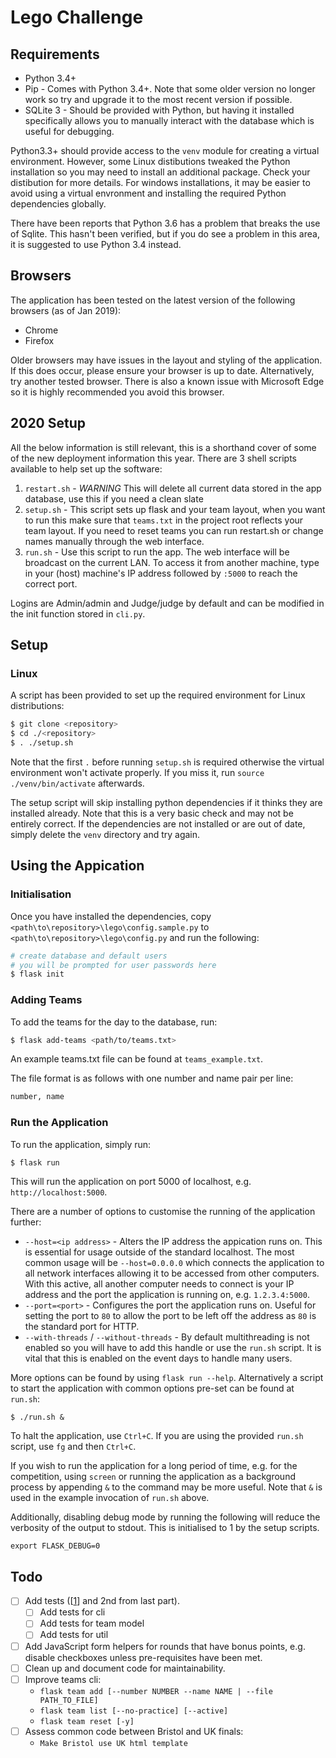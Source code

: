 # Lego Challenge
## Requirements
- Python 3.4+
- Pip - Comes with Python 3.4+. Note that some older version no longer work so try and upgrade it to the most recent version if possible.
- SQLite 3 - Should be provided with Python, but having it installed specifically allows you to manually interact with the database which is useful for debugging.

Python3.3+ should provide access to the `venv` module for creating a virtual environment. However, some Linux distibutions tweaked the Python installation so you may need to install an additional
package. Check your distibution for more details. For windows installations, it may be easier to avoid using a virtual envronment and installing the required Python dependencies globally.

There have been reports that Python 3.6 has a problem that breaks the use of Sqlite. This hasn't been verified, but if you do see a problem in this area, it is suggested to use Python 3.4 instead.

## Browsers
The application has been tested on the latest version of the following browsers (as of Jan 2019):
- Chrome
- Firefox

Older browsers may have issues in the layout and styling of the application. If this does occur, please ensure your browser is up to date. Alternatively, try another tested browser. There is also a known issue with Microsoft Edge so it is highly recommended you avoid this browser.

## 2020 Setup
All the below information is still relevant, this is a shorthand cover of some
of the new deployment information this year. There are 3 shell scripts available
to help set up the software:

1. `restart.sh` - *WARNING* This will delete all current data stored in the app
   database, use this if you need a clean slate
2. `setup.sh` - This script sets up flask and your team layout, when you want to
   run this make sure that `teams.txt` in the project root reflects your team
   layout. If you need to reset teams you can run restart.sh or change names
   manually through the web interface.
3. `run.sh` - Use this script to run the app. The web interface will be
   broadcast on the current LAN. To access it from another machine, type in your
   (host) machine's IP address followed by `:5000` to reach the correct port.

Logins are Admin/admin and Judge/judge by default and can be modified in the
init function stored in `cli.py`.

## Setup
### Linux
A script has been provided to set up the required environment for Linux distributions:
```bash
$ git clone <repository>
$ cd ./<repository>
$ . ./setup.sh
```
Note that the first `.` before running `setup.sh` is required otherwise the virtual environment won't activate properly. If you miss it, run `source ./venv/bin/activate` afterwards.

The setup script will skip installing python dependencies if it thinks they are installed already. Note that this is a very basic check and may not be entirely correct. If the dependencies are not installed or are out of date, simply delete the `venv` directory and try again.

## Using the Appication
### Initialisation
Once you have installed the dependencies, copy `<path\to\repository>\lego\config.sample.py` to `<path\to\repository>\lego\config.py` and run the following:
```bash
# create database and default users
# you will be prompted for user passwords here
$ flask init
```

### Adding Teams
To add the teams for the day to the database, run:
```bash
$ flask add-teams <path/to/teams.txt>
```
An example teams.txt file can be found at `teams_example.txt`.

The file format is as follows with one number and name pair per line:
```txt
number, name
```

### Run the Application
To run the application, simply run:
```bash
$ flask run
```
This will run the application on port 5000 of localhost, e.g. `http://localhost:5000`.

There are a number of options to customise the running of the application further:
- `--host=<ip address>` - Alters the IP address the appication runs on. This is essential for usage outside of the standard localhost. The most common usage will be `--host=0.0.0.0` which connects the application to all network interfaces allowing it to be accessed from other computers. With this active, all another computer needs to connect is your IP address and the port the application is running on, e.g. `1.2.3.4:5000`.
- `--port=<port>` - Configures the port the application runs on. Useful for setting the port to `80` to allow the port to be left off the address as `80` is the standard port for HTTP.
- `--with-threads` / `--without-threads` - By default multithreading is not enabled so you will have to add this handle or use the `run.sh` script. It is vital that this is enabled on the event days to handle many users. 

More options can be found by using `flask run --help`. Alternatively a script to start the application with common options pre-set can be found at `run.sh`:

```
$ ./run.sh &
```

To halt the application, use `Ctrl+C`. If you are using the provided `run.sh` script, use `fg` and then `Ctrl+C`.

If you wish to run the application for a long period of time, e.g. for the competition, using `screen` or running the application as a background process by appending `&` to the command may be more useful. Note that `&` is used in the example invocation of `run.sh` above.

Additionally, disabling debug mode by running the following will reduce the verbosity of the output to stdout. This is initialised to 1 by the setup scripts.
```
export FLASK_DEBUG=0
```

## Todo
- [ ] Add tests ([[1](https://blog.miguelgrinberg.com/post/the-flask-mega-tutorial-part-vii-unit-testing)] and 2nd from last part).
    - [ ] Add tests for cli
    - [ ] Add tests for team model
    - [ ] Add tests for util
- [ ] Add JavaScript form helpers for rounds that have bonus points, e.g. disable checkboxes unless pre-requisites have been met.
- [ ] Clean up and document code for maintainability.
- [ ] Improve teams cli:
    - `flask team add [--number NUMBER --name NAME | --file PATH_TO_FILE]`
    - `flask team list [--no-practice] [--active]`
    - `flask team reset [-y]`
- [ ] Assess common code between Bristol and UK finals:
    - `Make Bristol use UK html template`
